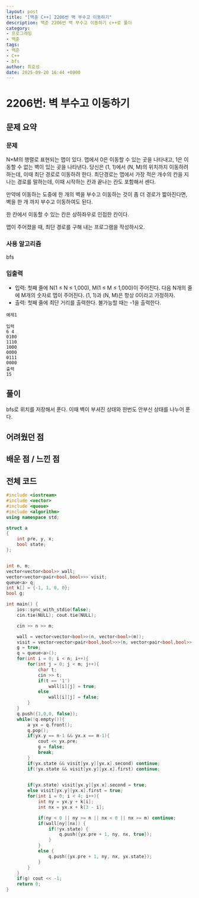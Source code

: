 ```yaml
---
layout: post
title: "[백준 C++] 2206번 벽 부수고 이동하기"
description: 백준 2206번 벽 부수고 이동하기 c++로 풀이
category:
- 프로그래밍
- 백준
tags:
- 백준
- C++
- bfs
author: 최호성
date: 2025-09-20 16:44 +0900
---
```

# 2206번: 벽 부수고 이동하기

## 문제 요약
### 문제
N×M의 행렬로 표현되는 맵이 있다. 맵에서 0은 이동할 수 있는 곳을 나타내고, 1은 이동할 수 없는 벽이 있는 곳을 나타낸다. 당신은 (1, 1)에서 (N, M)의 위치까지 이동하려 하는데, 이때 최단 경로로 이동하려 한다. 최단경로는 맵에서 가장 적은 개수의 칸을 지나는 경로를 말하는데, 이때 시작하는 칸과 끝나는 칸도 포함해서 센다.

만약에 이동하는 도중에 한 개의 벽을 부수고 이동하는 것이 좀 더 경로가 짧아진다면, 벽을 한 개 까지 부수고 이동하여도 된다.

한 칸에서 이동할 수 있는 칸은 상하좌우로 인접한 칸이다.

맵이 주어졌을 때, 최단 경로를 구해 내는 프로그램을 작성하시오.

### 사용 알고리즘
bfs

### 입출력
- 입력: 첫째 줄에 N(1 ≤ N ≤ 1,000), M(1 ≤ M ≤ 1,000)이 주어진다. 다음 N개의 줄에 M개의 숫자로 맵이 주어진다. (1, 1)과 (N, M)은 항상 0이라고 가정하자.
- 출력: 첫째 줄에 최단 거리를 출력한다. 불가능할 때는 -1을 출력한다.
```
예제1

입력
6 4
0100
1110
1000
0000
0111
0000
출력
15
```
## 풀이
bfs로 위치를 저장해서 푼다. 이때 벽이 부셔진 상태와 한번도 안부신 상태를 나누어 푼다. 

## 어려웠던 점


## 배운 점 / 느낀 점


## 전체 코드
```cpp
#include <iostream>
#include <vector>
#include <queue>
#include <algorithm>
using namespace std;

struct a
{
    int pre, y, x;
    bool state;
};


int n, m;
vector<vector<bool>> wall;
vector<vector<pair<bool,bool>>> visit;
queue<a> q;
int k[] = {-1, 1, 0, 0};
bool g;

int main() {
    ios::sync_with_stdio(false);
    cin.tie(NULL); cout.tie(NULL);

    cin >> n >> m;

    wall = vector<vector<bool>>(n, vector<bool>(m));
    visit = vector<vector<pair<bool,bool>>>(n, vector<pair<bool,bool>>(m, {false, false}));
    g = true;
    q = queue<a>();
    for(int i = 0; i < n; i++){
        for(int j = 0; j < m; j++){
            char t;
            cin >> t;
            if(t == '1')
                wall[i][j] = true;
            else
                wall[i][j] = false;
        }
    }
    q.push({1,0,0, false});
    while(!q.empty()){
        a yx = q.front();
        q.pop();
        if(yx.y == n-1 && yx.x == m-1){
            cout << yx.pre;
            g = false;
            break;
        }
        if(yx.state && visit[yx.y][yx.x].second) continue;
        if(!yx.state && visit[yx.y][yx.x].first) continue;

        
        if(yx.state) visit[yx.y][yx.x].second = true;
        else visit[yx.y][yx.x].first = true;
        for(int i = 0; i < 4; i++){
            int ny = yx.y + k[i];
            int nx = yx.x + k[3 - i];

            if(ny < 0 || ny >= n || nx < 0 || nx >= m) continue;
            if(wall[ny][nx]) {
                if(!yx.state) {
                    q.push({yx.pre + 1, ny, nx, true});
                }
            }
            else {
                q.push({yx.pre + 1, ny, nx, yx.state});
            }
        }
    }
    if(g) cout << -1;
    return 0;
}
```
